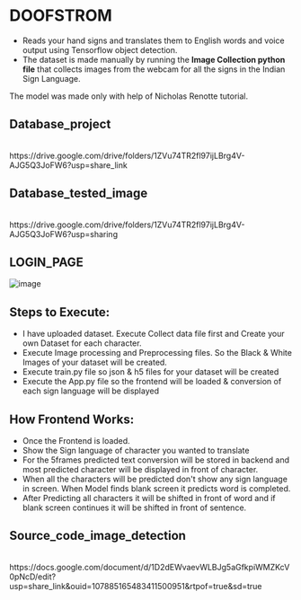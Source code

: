 # DOOFSTROM

* Reads your hand signs and translates them to English words and voice output using Tensorflow object detection.<br/>
* The dataset is made manually by running the **Image Collection python file** that collects images from the webcam for all the signs in the Indian Sign Language. 

The model was made only with help of Nicholas Renotte tutorial.

## Database_project
<br/>
https://drive.google.com/drive/folders/1ZVu74TR2fl97ijLBrg4V-AJG5Q3JoFW6?usp=share_link
<br/>

## Database_tested_image
<br/>
https://drive.google.com/drive/folders/1ZVu74TR2fl97ijLBrg4V-AJG5Q3JoFW6?usp=sharing
<br/>

## LOGIN_PAGE

![image](https://user-images.githubusercontent.com/115984518/198564084-e8e66894-c800-4ab3-be65-cc8e0ec5634b.png)


## Steps to Execute:
* I have uploaded dataset. Execute Collect data file first and Create your own Dataset for each character.
* Execute Image processing and Preprocessing files. So the Black & White Images of your dataset will be created.
* Execute train.py file so json & h5 files for your dataset will be created
* Execute the App.py file so the frontend will be loaded & conversion of each sign language will be displayed

## How Frontend Works:
* Once the Frontend is loaded.
* Show the Sign language of character you wanted to translate
* For the 5frames predicted text conversion will be stored in backend and most predicted character will be displayed in front of character.
* When all the characters will be predicted don't show any sign language in screen. When Model finds blank screen it predicts word is completed.
* After Predicting all characters it will be shifted in front of word and if blank screen continues it will be shifted in front of sentence.

## Source_code_image_detection
<br/>
https://docs.google.com/document/d/1D2dEWvaevWLBJg5aGfkpiWMZKcV0pNcD/edit?usp=share_link&ouid=107885165483411500951&rtpof=true&sd=true
<br/>

